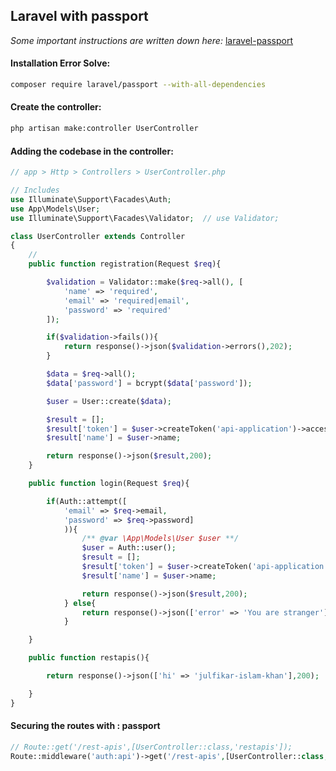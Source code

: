 ## Laravel with passport
*Some important instructions are written down here:* [laravel-passport](https://github.com/the-julfikar/lv-starter-app)

#### Installation Error Solve:
```bash
composer require laravel/passport --with-all-dependencies
```

#### Create the controller:
```bash
php artisan make:controller UserController
```

#### Adding the codebase in the controller:

```php
// app > Http > Controllers > UserController.php

// Includes
use Illuminate\Support\Facades\Auth;
use App\Models\User;
use Illuminate\Support\Facades\Validator;  // use Validator;

class UserController extends Controller
{
    //
    public function registration(Request $req){

        $validation = Validator::make($req->all(), [
            'name' => 'required',
            'email' => 'required|email',
            'password' => 'required'
        ]);

        if($validation->fails()){
            return response()->json($validation->errors(),202);
        }

        $data = $req->all();
        $data['password'] = bcrypt($data['password']);

        $user = User::create($data);

        $result = [];
        $result['token'] = $user->createToken('api-application')->accessToken;
        $result['name'] = $user->name;

        return response()->json($result,200);
    }

    public function login(Request $req){

        if(Auth::attempt([
            'email' => $req->email,
            'password' => $req->password]
            )){
                /** @var \App\Models\User $user **/
                $user = Auth::user();
                $result = [];
                $result['token'] = $user->createToken('api-application')->accessToken;
                $result['name'] = $user->name;

                return response()->json($result,200);
            } else{
                return response()->json(['error' => 'You are stranger'],203);
            }

    }

    public function restapis(){

        return response()->json(['hi' => 'julfikar-islam-khan'],200);

    }
}
```

#### Securing the routes with : passport
```php
// Route::get('/rest-apis',[UserController::class,'restapis']);
Route::middleware('auth:api')->get('/rest-apis',[UserController::class,'restapis']);
```